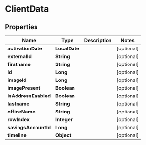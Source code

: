 

# ClientData


## Properties

| Name | Type | Description | Notes |
|------------ | ------------- | ------------- | -------------|
|**activationDate** | **LocalDate** |  |  [optional] |
|**externalId** | **String** |  |  [optional] |
|**firstname** | **String** |  |  [optional] |
|**id** | **Long** |  |  [optional] |
|**imageId** | **Long** |  |  [optional] |
|**imagePresent** | **Boolean** |  |  [optional] |
|**isAddressEnabled** | **Boolean** |  |  [optional] |
|**lastname** | **String** |  |  [optional] |
|**officeName** | **String** |  |  [optional] |
|**rowIndex** | **Integer** |  |  [optional] |
|**savingsAccountId** | **Long** |  |  [optional] |
|**timeline** | **Object** |  |  [optional] |



